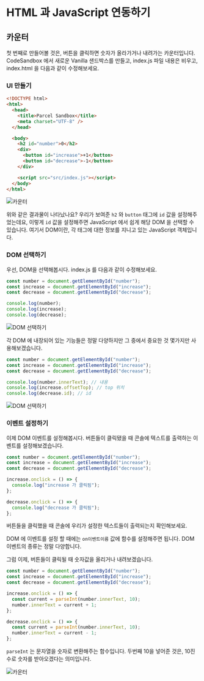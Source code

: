 # HTML 과 JavaScript 연동하기

## 카운터

첫 번째로 만들어볼 것은, 버튼을 클릭하면 숫자가 올라가거나 내려가는 카운터입니다. CodeSandbox 에서 새로운 Vanilla 샌드박스를 만들고, index.js 파일 내용은 비우고, index.html 을 다음과 같이 수정해보세요.

### UI 만들기

```html
<!DOCTYPE html>
<html>
  <head>
    <title>Parcel Sandbox</title>
    <meta charset="UTF-8" />
  </head>

  <body>
    <h2 id="number">0</h2>
    <div>
      <button id="increase">+1</button>
      <button id="decrease">-1</button>
    </div>

    <script src="src/index.js"></script>
  </body>
</html>
```

![카운터](https://i.imgur.com/pD4FYbQ.png)

위와 같은 결과물이 나타났나요? 우리가 보여준 `h2` 와 `button` 태그에 `id` 값을 설정해주었는데요, 이렇게 `id` 값을 설정해주면 JavaScript 에서 쉽게 해당 DOM 을 선택할 수 있습니다. 여기서 DOM이란, 각 태그에 대한 정보를 지니고 있는 JavaScript 객체입니다. 

### DOM 선택하기

우선, DOM을 선택해봅시다. index.js 를 다음과 같이 수정해보세요.

```javascript
const number = document.getElementById("number");
const increase = document.getElementById("increase");
const decrease = document.getElementById("decrease");

console.log(number);
console.log(increase);
console.log(decrease);
```

![DOM 선택하기](https://i.imgur.com/8hqsuiZ.png)

각 DOM 에 내장되어 있는 기능들은 정말 다양하지만 그 중에서 중요한 것 몇가지만 사용해보겠습니다. 

```javascript
const number = document.getElementById("number");
const increase = document.getElementById("increase");
const decrease = document.getElementById("decrease");

console.log(number.innerText); // 내용
console.log(increase.offsetTop); // top 위치
console.log(decrease.id); // id
```

![DOM 선택하기](https://i.imgur.com/54OuPQB.png)

### 이벤트 설정하기

이제 DOM 이벤트를 설정해봅시다. 버튼들이 클릭됐을 때 콘솔에 텍스트를 출력하는 이벤트를 설정해보겠습니다. 

```javascript
const number = document.getElementById("number");
const increase = document.getElementById("increase");
const decrease = document.getElementById("decrease");

increase.onclick = () => {
  console.log("increase 가 클릭됨");
};

decrease.onclick = () => {
  console.log("decrease 가 클릭됨");
};
```

버튼들을 클릭했을 때 콘솔에 우리가 설정한 텍스트들이 출력되는지 확인해보세요.

DOM 에 이벤트를 설정 할 때에는 `on이벤트이름` 값에 함수를 설정해주면 됩니다. DOM 이벤트의 종류는 정말 다양합니다.

그럼 이제, 버튼들이 클릭될 때 숫자값을 올리거나 내려보겠습니다.

```javascript
const number = document.getElementById("number");
const increase = document.getElementById("increase");
const decrease = document.getElementById("decrease");

increase.onclick = () => {
  const current = parseInt(number.innerText, 10);
  number.innerText = current + 1;
};

decrease.onclick = () => {
  const current = parseInt(number.innerText, 10);
  number.innerText = current - 1;
};
```

`parseInt` 는 문자열을 숫자로 변환해주는 함수입니다. 두번째 10을 넣어준 것은, 10진수로 숫자를 받아오겠다는 의미입니다. 

![카운터](https://i.imgur.com/ssFSKEx.gif)